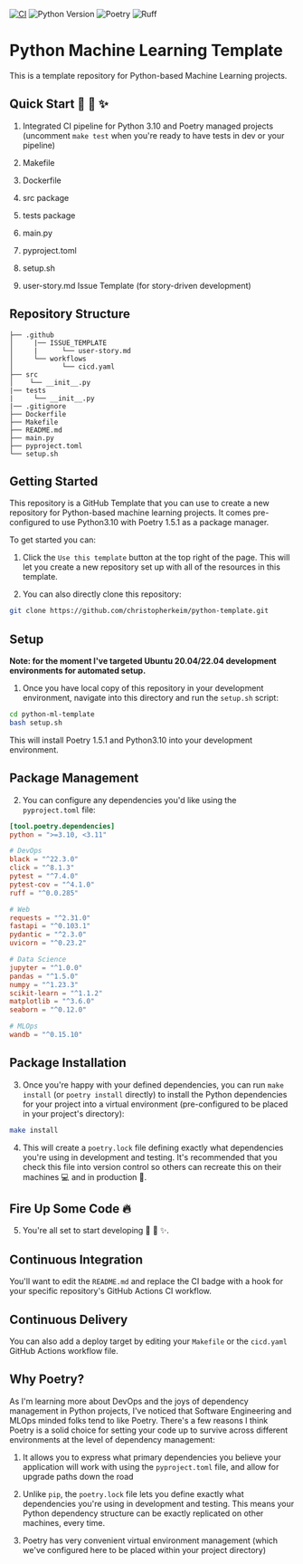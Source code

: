 [![CI](https://github.com/christopherkeim/python-ml-template/actions/workflows/cicd.yaml/badge.svg)](https://github.com/christopherkeim/python-ml-template/actions/workflows/cicd.yaml)
![Python Version](https://img.shields.io/badge/python-3.10-blue.svg)
![Poetry](https://img.shields.io/endpoint?url=https://python-poetry.org/badge/v0.json)
![Ruff](https://img.shields.io/endpoint?url=https://raw.githubusercontent.com/astral-sh/ruff/main/assets/badge/v2.json)

# Python Machine Learning Template

This is a template repository for Python-based Machine Learning projects.

## Quick Start 🐍 🚀 ✨

1. Integrated CI pipeline for Python 3.10 and Poetry managed projects (uncomment `make test` when you're ready to have tests in dev or your pipeline)

2. Makefile

3. Dockerfile

4. src package

5. tests package

6. main.py

7. pyproject.toml

8. setup.sh

9. user-story.md Issue Template (for story-driven development)

## Repository Structure

```
├── .github
│     |── ISSUE_TEMPLATE
│     |      └── user-story.md
│     └── workflows
│            └── cicd.yaml
├── src
│    └── __init__.py
|── tests
|     └── __init__.py
|── .gitignore
├── Dockerfile
├── Makefile
├── README.md
├── main.py
├── pyproject.toml
└── setup.sh
```

## Getting Started

This repository is a GitHub Template that you can use to create a new repository for Python-based machine learning projects. It comes pre-configured to use Python3.10 with Poetry 1.5.1 as a package manager.

To get started you can:

1. Click the `Use this template` button at the top right of the page. This will let you create a new repository set up with all of the resources in this template.

2. You can also directly clone this repository:

```bash
git clone https://github.com/christopherkeim/python-template.git
```

## Setup

**Note: for the moment I've targeted Ubuntu 20.04/22.04 development environments for automated setup.**

1. Once you have local copy of this repository in your development environment, navigate into this directory and run the `setup.sh` script:

```bash
cd python-ml-template
bash setup.sh
```

This will install Poetry 1.5.1 and Python3.10 into your development environment.

## Package Management

2. You can configure any dependencies you'd like using the `pyproject.toml` file:

```toml
[tool.poetry.dependencies]
python = ">=3.10, <3.11"

# DevOps
black = "^22.3.0"
click = "^8.1.3"
pytest = "^7.4.0"
pytest-cov = "^4.1.0"
ruff = "^0.0.285"

# Web
requests = "^2.31.0"
fastapi = "^0.103.1"
pydantic = "^2.3.0"
uvicorn = "^0.23.2"

# Data Science
jupyter = "^1.0.0"
pandas = "^1.5.0"
numpy = "^1.23.3"
scikit-learn = "^1.1.2"
matplotlib = "^3.6.0"
seaborn = "^0.12.0"

# MLOps
wandb = "^0.15.10"
```

## Package Installation

3. Once you're happy with your defined dependencies, you can run `make install` (or `poetry install` directly) to install the Python dependencies for your project into a virtual environment (pre-configured to be placed in your project's directory):

```bash
make install
```

4. This will create a `poetry.lock` file defining exactly what dependencies you're using in development and testing. It's recommended that you check this file into version control so others can recreate this on their machines 💻 and in production 🚀.

## Fire Up Some Code 🔥

5. You're all set to start developing 🐍 🚀 ✨.

## Continuous Integration

You'll want to edit the `README.md` and replace the CI badge with a hook for your specific repository's GitHub Actions CI workflow.

## Continuous Delivery

You can also add a deploy target by editing your `Makefile` or the `cicd.yaml` GitHub Actions workflow file.

## Why Poetry?

As I'm learning more about DevOps and the joys of dependency management in Python projects, I've noticed that Software Engineering and MLOps minded folks tend to like Poetry. There's a few reasons I think Poetry is a solid choice for setting your code up to survive across different environments at the level of dependency management:

1. It allows you to express what primary dependencies you believe your application will work with using the `pyproject.toml` file, and allow for upgrade paths down the road

2. Unlike `pip`, the `poetry.lock` file lets you define exactly what dependencies you're using in development and testing. This means your Python dependency structure can be exactly replicated on other machines, every time.

3. Poetry has very convenient virtual environment management (which we've configured here to be placed within your project directory)
